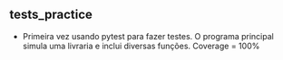 ## tests_practice
- Primeira vez usando pytest para fazer testes. O programa principal simula uma livraria e inclui diversas funções. Coverage = 100%
